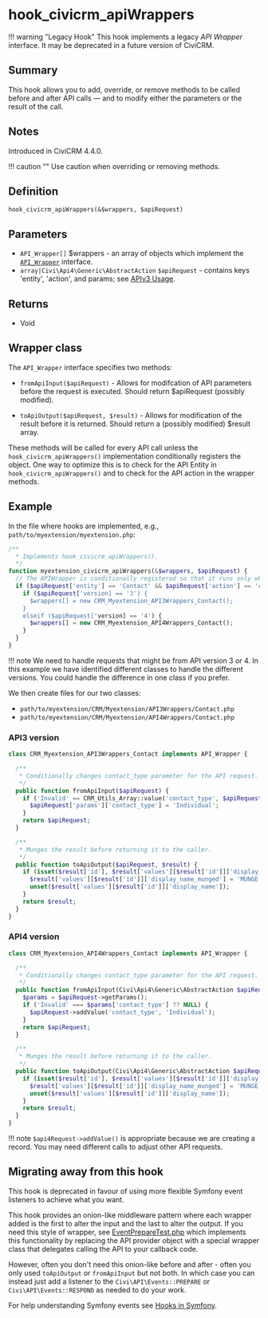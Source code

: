# hook_civicrm_apiWrappers

!!! warning "Legacy Hook"
    This hook implements a legacy *API Wrapper* interface. It may be deprecated in a future version of CiviCRM.

## Summary

This hook allows you to add, override, or remove methods to be called before and after API calls &mdash; and to modify either the parameters or the result of the call.

## Notes

Introduced in CiviCRM 4.4.0.

!!! caution ""
    Use caution when overriding or removing methods.

## Definition

    hook_civicrm_apiWrappers(&$wrappers, $apiRequest)

## Parameters

- `API_Wrapper[]` $wrappers - an array of objects which implement the [`API_Wrapper`](#wrapper-class) interface.
- `array|Civi\Api4\Generic\AbstractAction` `$apiRequest` - contains keys 'entity', 'action', and params; see [APIv3 Usage](../api/v3/usage.md).

## Returns

- Void

## Wrapper class

The `API_Wrapper` interface specifies two methods:

 * `fromApiInput($apiRequest)`  - Allows for modifcation of API parameters before the request is executed.
   Should return $apiRequest (possibly modified).

 * `toApiOutput($apiRequest, $result)` - Allows for modification of the result before it is returned.
   Should return a (possibly modified) $result array.

These methods will be called for every API call unless the `hook_civicrm_apiWrappers()` implementation
conditionally registers the object. One way to optimize this is to check for the API Entity in
`hook_civicrm_apiWrappers()` and to check for the API action in the wrapper methods.

## Example

In the file where hooks are implemented, e.g., `path/to/myextension/myextension.php`:

```php
/**
  * Implements hook_civicrm_apiWrappers().
  */
function myextension_civicrm_apiWrappers(&$wrappers, $apiRequest) {
  // The APIWrapper is conditionally registered so that it runs only when appropriate
  if ($apiRequest['entity'] == 'Contact' && $apiRequest['action'] == 'create') {
    if ($apiRequest['version] == '3') {
      $wrappers[] = new CRM_Myextension_API3Wrappers_Contact();
    }
    elseif ($apiRequest['version] == '4') {
      $wrappers[] = new CRM_Myextension_API4Wrappers_Contact();
    }
  }
}
```

!!! note
    We need to handle requests that might be from API version 3 or 4. In this example we have identified different classes to handle the different versions. You could handle the difference in one class if you prefer.


We then create files for our two classes:

- `path/to/myextension/CRM/Myextension/API3Wrappers/Contact.php`
- `path/to/myextension/CRM/Myextension/API4Wrappers/Contact.php`

### API3 version

```php
class CRM_Myextension_API3Wrappers_Contact implements API_Wrapper {

  /**
   * Conditionally changes contact_type parameter for the API request.
   */
  public function fromApiInput($apiRequest) {
    if ('Invalid' == CRM_Utils_Array::value('contact_type', $apiRequest['params'])) {
      $apiRequest['params']['contact_type'] = 'Individual';
    }
    return $apiRequest;
  }

  /**
   * Munges the result before returning it to the caller.
   */
  public function toApiOutput($apiRequest, $result) {
    if (isset($result['id'], $result['values'][$result['id']]['display_name'])) {
      $result['values'][$result['id']]['display_name_munged'] = 'MUNGE! ' . $result['values'][$result['id']]['display_name'];
      unset($result['values'][$result['id']]['display_name']);
    }
    return $result;
  }
}
```

### API4 version

```php
class CRM_Myextension_API4Wrappers_Contact implements API_Wrapper {

  /**
   * Conditionally changes contact_type parameter for the API request.
   */
  public function fromApiInput(Civi\Api4\Generic\AbstractAction $apiRequest) {
    $params = $apiRequest->getParams();
    if ('Invalid' === $params['contact_type'] ?? NULL) {
      $apiRequest->addValue('contact_type', 'Individual');
    }
    return $apiRequest;
  }

  /**
   * Munges the result before returning it to the caller.
   */
  public function toApiOutput(Civi\Api4\Generic\AbstractAction $apiRequest, $result) {
    if (isset($result['id'], $result['values'][$result['id']]['display_name'])) {
      $result['values'][$result['id']]['display_name_munged'] = 'MUNGE! ' . $result['values'][$result['id']]['display_name'];
      unset($result['values'][$result['id']]['display_name']);
    }
    return $result;
  }
}
```

!!! note
    `$api4Request->addValue()` is appropriate because we are creating a record. You may need different calls to adjust other API requests.

## Migrating away from this hook

This hook is deprecated in favour of using more flexible Symfony event listeners to achieve what you want.

This hook provides an onion-like middleware pattern where each wrapper added is the first to alter the input and the last to alter the output. If you need this style of wrapper, see [EventPrepareTest.php](https://lab.civicrm.org/dev/core/-/blob/master/tests/phpunit/Civi/API/Event/PrepareEventTest.php) which implements this functionality by replacing the API provider object with a special wrapper class that delegates calling the API to your callback code.

However, often you don't need this onion-like before and after - often you only used `toApiOutput` or `fromApiInput` but not both. In which case you can instead just add a listener to the `Civi\API\Events::PREPARE` or `Civi\API\Events::RESPOND` as needed to do your work.

For help understanding Symfony events see [Hooks in Symfony](../usage/symfony/).


